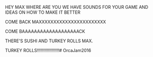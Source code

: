 HEY MAX WHERE ARE YOU WE HAVE SOUNDS FOR YOUR GAME AND IDEAS ON HOW TO MAKE IT BETTER


COME BACK MAXXXXXXXXXXXXXXXXXXXXXXX

COME BAAAAAAAAAAAAAAAAAAACK


THERE'S SUSHI AND TURKEY ROLLS MAX.

TURKEY ROLLS!!!!!!!!!!!!!!!!!!# OrcaJam2016
